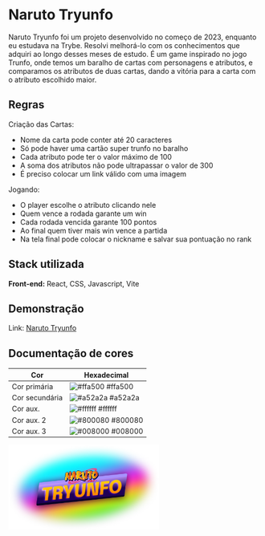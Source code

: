 
# Naruto Tryunfo

Naruto Tryunfo foi um projeto desenvolvido no começo de 2023, enquanto eu estudava na Trybe. Resolvi melhorá-lo com os conhecimentos que adquiri ao longo desses meses de estudo. É um game inspirado no jogo Trunfo, onde temos um baralho de cartas com personagens e atributos, e comparamos os atributos de duas cartas, dando a vitória para a carta com o atributo escolhido maior.




## Regras

Criação das Cartas:

- Nome da carta pode conter até 20 caracteres
- Só pode haver uma cartão super trunfo no baralho
- Cada atributo pode ter o valor máximo de 100
- A soma dos atributos não pode ultrapassar o valor de 300
- É preciso colocar um link válido com uma imagem

Jogando:

- O player escolhe o atributo clicando nele
- Quem vence a rodada garante um win
- Cada rodada vencida garante 100 pontos
- Ao final quem tiver mais win vence a partida
- Na tela final pode colocar o nickname e salvar sua pontuação no rank

## Stack utilizada

**Front-end:** React, CSS, Javascript, Vite



## Demonstração

Link: [Naruto Tryunfo](https://naruto-tryunfo.vercel.app)

## Documentação de cores

| Cor               | Hexadecimal                                                |
| ----------------- | ---------------------------------------------------------------- |
| Cor primária      | ![#ffa500](https://via.placeholder.com/10/ffa500?text=+) #ffa500 |
| Cor secundária       | ![#a52a2a](https://via.placeholder.com/10/a52a2a?text=+) #a52a2a |
| Cor aux.       | ![#ffffff](https://via.placeholder.com/10/ffffff?text=+) #ffffff |
| Cor aux. 2       | ![#800080](https://via.placeholder.com/10/800080?text=+) #800080 |
| Cor aux. 3       | ![#008000](https://via.placeholder.com/10/008000?text=+) #008000 |


<img src="./src/assets/Logo.png" alt="Naruto Tryunfo Logo" width="300" height="auto">


